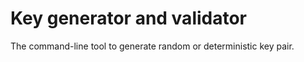 Key generator and validator
======================================
The command-line tool to generate random or deterministic key pair. 
